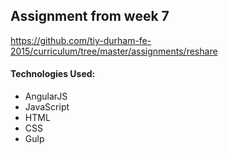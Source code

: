## Assignment from week 7
https://github.com/tiy-durham-fe-2015/curriculum/tree/master/assignments/reshare

#### Technologies Used:

- AngularJS
- JavaScript
- HTML
- CSS
- Gulp
